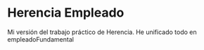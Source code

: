 # Herencia Empleado
Mi versión del trabajo práctico de Herencia.
He unificado todo en empleadoFundamental

